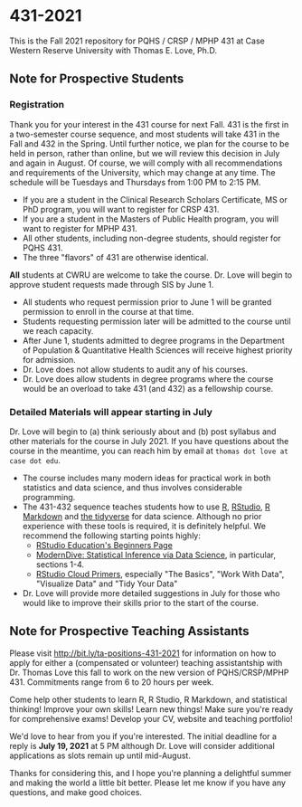 # 431-2021

This is the Fall 2021 repository for PQHS / CRSP / MPHP 431 at Case Western Reserve University with Thomas E. Love, Ph.D.

## Note for Prospective Students

### Registration

Thank you for your interest in the 431 course for next Fall. 431 is the first in a two-semester course sequence, and most students will take 431 in the Fall and 432 in the Spring. Until further notice, we plan for the course to be held  in person, rather than online, but we will review this decision in July and again in August. Of course, we will comply with all recommendations and requirements of the University, which may change at any time. The schedule will be Tuesdays and Thursdays from 1:00 PM to 2:15 PM.

- If you are a student in the Clinical Research Scholars Certificate, MS or PhD program, you will want to register for CRSP 431.
- If you are a student in the Masters of Public Health program, you will want to register for MPHP 431.
- All other students, including non-degree students, should register for PQHS 431.
- The three "flavors" of 431 are otherwise identical.

**All** students at CWRU are welcome to take the course. Dr. Love will begin to approve student requests made through SIS by June 1. 

- All students who request permission prior to June 1 will be granted permission to enroll in the course at that time. 
- Students requesting permission later will be admitted to the course until we reach capacity. 
- After June 1, students admitted to degree programs in the Department of Population & Quantitative Health Sciences will receive highest priority for admission.
- Dr. Love does not allow students to audit any of his courses.
- Dr. Love does allow students in degree programs where the course would be an overload to take 431 (and 432) as a fellowship course.

### Detailed Materials will appear starting in July

Dr. Love will begin to (a) think seriously about and (b) post syllabus and other materials for the course in July 2021. If you have questions about the course in the meantime, you can reach him by email at `thomas dot love at case dot edu`.

- The course includes many modern ideas for practical work in both statistics and data science, and thus involves considerable programming. 
- The 431-432 sequence teaches students how to use [R](https://cran.case.edu/), [RStudio](https://www.rstudio.com/products/rstudio/), [R Markdown](https://rmarkdown.rstudio.com/) and [the tidyverse](https://www.tidyverse.org/) for data science. Although no prior experience with these tools is required, it is definitely helpful. We recommend the following starting points highly:
    - [RStudio Education's Beginners Page](https://education.rstudio.com/learn/beginner/)
    - [ModernDive: Statistical Inference via Data Science](https://moderndive.com/index.html), in particular, sections 1-4.
    - [RStudio Cloud Primers](https://rstudio.cloud/learn/primers), especially "The Basics", "Work With Data", "Visualize Data" and "Tidy Your Data"
- Dr. Love will provide more detailed suggestions in July for those who would like to improve their skills prior to the start of the course. 

## Note for Prospective Teaching Assistants

Please visit http://bit.ly/ta-positions-431-2021 for information on how to apply for either a (compensated or volunteer) teaching assistantship with Dr. Thomas Love this fall to work on the new version of PQHS/CRSP/MPHP 431. Commitments range from 6 to 20 hours per week.

Come help other students to learn R, R Studio, R Markdown, and statistical thinking! Improve your own skills! Learn new things! Make sure you're ready for comprehensive exams! Develop your CV, website and teaching portfolio! 

We'd love to hear from you if you're interested. The initial deadline for a reply is **July 19, 2021** at 5 PM although Dr. Love will consider additional applications as slots remain up until mid-August. 

Thanks for considering this, and I hope you're planning a delightful summer and making the world a little bit better. Please let me know if you have any questions, and make good choices.

